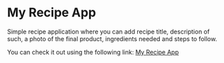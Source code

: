 # My Recipe App

Simple recipe application where you can add recipe title, description of such, a photo of the final product, ingredients needed and steps to follow.

You can check it out using the following link: [My Recipe App](https://goo.gl/BrKmx1)
